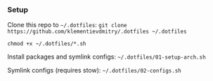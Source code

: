 ### Setup

Clone this repo to `~/.dotfiles`: `git clone https://github.com/klementievdmitry/.dotfiles ~/.dotfiles`

`chmod +x ~/.dotfiles/*.sh`

Install packages and symlink configs:
`~/.dotfiles/01-setup-arch.sh`

Symlink configs (requires stow):
`~/.dotfiles/02-configs.sh`

